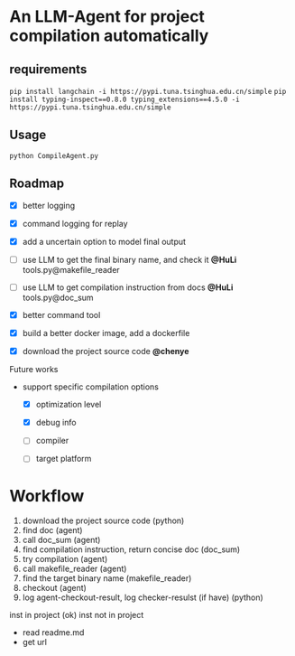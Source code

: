 # An LLM-Agent for project compilation automatically


## requirements

`pip install langchain -i https://pypi.tuna.tsinghua.edu.cn/simple`
`pip install typing-inspect==0.8.0 typing_extensions==4.5.0 -i https://pypi.tuna.tsinghua.edu.cn/simple`

## Usage

`python CompileAgent.py`

## Roadmap

- [x] better logging
- [x] command logging for replay
- [x] add a uncertain option to model final output
- [ ] use LLM to get the final binary name, and check it **@HuLi** tools.py@makefile_reader
- [ ] use LLM to get compilation instruction from docs **@HuLi** tools.py@doc_sum
- [x] better command tool
- [x] build a better docker image, add a dockerfile

- [x] download the project source code **@chenye**

Future works
- support specific compilation options
    - [x] optimization level
    - [x] debug info
    - [ ] compiler
    - [ ] target platform


# Workflow

1. download the project source code (python)
2. find doc (agent)
3. call doc_sum (agent)
4. find compilation instruction, return concise doc (doc_sum)
5. try compilation (agent)
6. call makefile_reader (agent)
7. find the target binary name (makefile_reader)
8. checkout (agent)
9. log agent-checkout-result, log checker-resulst (if have) (python)

inst in project (ok)
inst not in project
 - read readme.md 
 - get url
